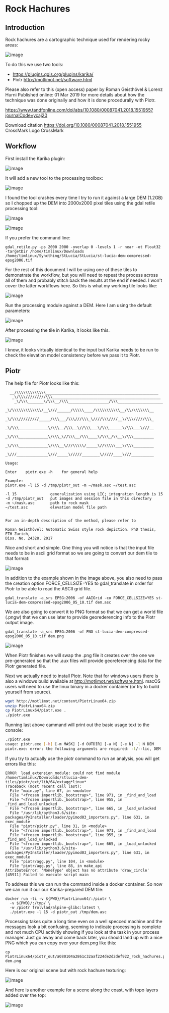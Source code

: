 # Rock Hachures

## Introduction

Rock hachures are a cartographic technique used for rendering rocky areas:

![image](https://user-images.githubusercontent.com/178003/121005919-3692c480-c788-11eb-9260-91d8b14472d9.png)

To do this we use two tools:

* https://plugins.qgis.org/plugins/karika/
* Piotr http://motlimot.net/software.html

Please also refer to this (open access) paper by Roman Geisthövel & Lorenz Hurni Published online: 01 Mar 2019 for more details about how the technique was done originally and how it is done procedurally with Piotr.

https://www.tandfonline.com/doi/abs/10.1080/00087041.2018.1551955?journalCode=ycaj20

Download citation https://doi.org/10.1080/00087041.2018.1551955 CrossMark Logo CrossMark 

## Workflow

First install the Karika plugin:

![image](https://user-images.githubusercontent.com/178003/121007144-9dfd4400-c789-11eb-9431-4788eebbf4d4.png)

It will add a new tool to the processing toolbox:

![image](https://user-images.githubusercontent.com/178003/121007263-bd946c80-c789-11eb-88de-eb77d9afa2b7.png)

I found the tool crashes every time I try to run it against a large DEM (1.2GB) so I chopped up the DEM into 2000x2000 pixel tiles using the gdal retile processing tool:

![image](https://user-images.githubusercontent.com/178003/121039636-2ccd8900-c7a9-11eb-9b88-133ff1d02ea4.png)

![image](https://user-images.githubusercontent.com/178003/121039899-63a39f00-c7a9-11eb-83c6-cc82ce741caa.png)


If you prefer the command line:

```
gdal_retile.py -ps 2000 2000 -overlap 0 -levels 1 -r near -ot Float32 -targetDir /home/timlinux/Downloads /home/timlinux/Syncthing/StLucia/StLucia/st-lucia-dem-compressed-epsg2006.tif
```

For the rest of this document I will be using one of these tiles to demonstrate the workflow, but you will need to repeat the process across all of them and probably stitch back the results at the end if needed. I won't cover the latter workflows here. So this is what my working tile looks like:

![image](https://user-images.githubusercontent.com/178003/121042364-83d45d80-c7ab-11eb-8261-b050ee66f946.png)


Run the processing module against a DEM. Here I am using the default parameters:

![image](https://user-images.githubusercontent.com/178003/121007707-0b10d980-c78a-11eb-98dd-3d449ae4a983.png)

After processing the tile in Karika, it looks like this.

![image](https://user-images.githubusercontent.com/178003/121042132-4bcd1a80-c7ab-11eb-8074-0106c6aa95d2.png)

I know, it looks virtually identical to the input but Karika needs to be run to check the elevation model consistency before we pass it to Piotr.


## Piotr

The help file for Piotr looks like this:

```
  __/\\\\\\\\\\\\\__________________________________________________         
   _\/\\\/////////\\\________________________________________________        
    _\/\\\_______\/\\\__/\\\__________________/\\\____________________       
     _\/\\\\\\\\\\\\\/__\///______/\\\\\____/\\\\\\\\\\\__/\\/\\\\\\\__      
      _\/\\\/////////_____/\\\___/\\\///\\\_\////\\\////__\/\\\/////\\\_     
       _\/\\\_____________\/\\\__/\\\__\//\\\___\/\\\______\/\\\___\///__    
        _\/\\\_____________\/\\\_\//\\\__/\\\____\/\\\_/\\__\/\\\_________   
         _\/\\\_____________\/\\\__\///\\\\\/_____\//\\\\\___\/\\\_________  
          _\///______________\///_____\/////________\/////____\///__________ 
                                                                            
Usage: 

Enter    piotr.exe -h    for general help

Example: 
piotr.exe -l 15 -d /tmp/piotr_out -m ~/mask.asc ~/test.asc 

-l 15               generalization using LIC; integration length is 15
-d /tmp/piotr_out   put images and session file in this directory
-m ~/mask.asc       path to rock mask
~/test.asc          elevation model file path


For an in-depth description of the method, please refer to

Roman Geisthövel: Automatic Swiss style rock depiction. PhD thesis, ETH Zurich,
Diss. No. 24328, 2017
```

Nice and short and simple. One thing you will notice is that the input file needs to be in ascii grid format so we are going to convert our dem tile to that format:

![image](https://user-images.githubusercontent.com/178003/121043370-74a1df80-c7ac-11eb-8be7-4f7c44ecc23e.png)

In addition to the example shown in the image above, you also need to pass the creation option FORCE_CELLSIZE=YES to gdal_translate in order for Piotr to be able to read the ASCII grid file.

```
gdal_translate -a_srs EPSG:2006 -of AAIGrid -co FORCE_CELLSIZE=YES st-lucia-dem-compressed-epsg2006_05_10.tif dem.asc
```

We are also going to convert it to PNG format so that we can get a world file (.pngw) that we can use later to provide georederencing info to the Piotr output image.

```
gdal_translate -a_srs EPSG:2006 -of PNG st-lucia-dem-compressed-epsg2006_05_10.tif dem.png
```

![image](https://user-images.githubusercontent.com/178003/121094364-6ffa1d00-c7e6-11eb-80b2-57952f3286e3.png)

When Piotr finishes we will swap the .png file it creates over the one we pre-generated so that the .aux files will provide georeferencing data for the Piotr generated file.

Next we actually need to install Piotr. Note that for windows users there is also a windows build available at http://motlimot.net/software.html. macOS users will need to use the linux binary in a docker container (or try to build yourself from source).

```bash
wget http://motlimot.net/content/PiotrLinux64.zip
unzip PiotrLinux64.zip 
cp PiotrLinux64/piotr.exe .
./piotr.exe 
```
 
 Running last above cammand will print out the basic usage text to the console:
 
```bash
./piotr.exe 
usage: piotr.exe [-h] [-m MASK] [-d OUTDIR] [-a N] [-e N] -l N DEM
piotr.exe: error: the following arguments are required: -l/--lic, DEM
```


If you try to actually use the piotr command to run an analysis, you will get errors like this:

```
ERROR  load_extension_module: could not find module  /home/timlinux/Downloads/stlucia-dem-tiles/piotr/ext/lib/64/extagg*linux*
Traceback (most recent call last):
  File "main.py", line 67, in <module>
  File "<frozen importlib._bootstrap>", line 971, in _find_and_load
  File "<frozen importlib._bootstrap>", line 955, in _find_and_load_unlocked
  File "<frozen importlib._bootstrap>", line 665, in _load_unlocked
  File "/usr/lib/python3.6/site-packages/PyInstaller/loader/pyimod03_importers.py", line 631, in exec_module
  File "piotr/piotr.py", line 31, in <module>
  File "<frozen importlib._bootstrap>", line 971, in _find_and_load
  File "<frozen importlib._bootstrap>", line 955, in _find_and_load_unlocked
  File "<frozen importlib._bootstrap>", line 665, in _load_unlocked
  File "/usr/lib/python3.6/site-packages/PyInstaller/loader/pyimod03_importers.py", line 631, in exec_module
  File "piotr/agg.py", line 104, in <module>
  File "piotr/agg.py", line 88, in make_api
AttributeError: 'NoneType' object has no attribute 'draw_circle'
[45911] Failed to execute script main
```

To address this we can run the command inside a docker container. So now we can run it our our Karika-prepared DEM tile:

```
docker run -ti -v ${PWD}/PiotrLinux64/:/piotr \
  -v ${PWD}/:/tmp/ \
  -w /piotr frolvlad/alpine-glibc:latest \
  ./piotr.exe -l 15 -d piotr_out /tmp/dem.asc
```

Processing takes quite a long time even on a well specced machine and the messages look a bit confusing, seeming to indicate processing is complete and not much CPU activitiy showing if you look at the task in your process manager. Just go away and come back later, you should land up with a nice PNG which you can copy over your dem.png like this:

```
cp PiotrLinux64/piotr_out/a080104a2861c32aaf224de2d2def922_rock_hachures.png dem.png
```

Here is our original scene but with rock hachure texturing:

![image](https://user-images.githubusercontent.com/178003/121143786-53390600-c835-11eb-86ce-2bb797dc9aa7.png)


And here is another example for a scene along the coast, with topo layers added over the top:


![image](https://user-images.githubusercontent.com/178003/121132347-f0da0880-c828-11eb-91d6-614a31c447be.png)

